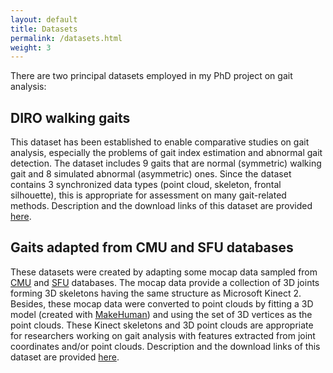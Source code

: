 ```yaml
---
layout: default
title: Datasets
permalink: /datasets.html
weight: 3
---
```


There are two principal datasets employed in my PhD project on gait analysis:

## DIRO walking gaits

This dataset has been established to enable comparative studies on gait analysis, especially the problems of gait index estimation and abnormal gait detection.
The dataset includes 9 gaits that are normal (symmetric) walking gait and 8 simulated abnormal (asymmetric) ones.
Since the dataset contains 3 synchronized data types (point cloud, skeleton, frontal silhouette), this is appropriate for assessment on many gait-related methods.
Description and the download links of this dataset are provided [here](http://www-labs.iro.umontreal.ca/~labimage/GaitDataset/).

## Gaits adapted from CMU and SFU databases

These datasets were created by adapting some mocap data sampled from [CMU](http://mocap.cs.cmu.edu/) and [SFU](http://mocap.cs.sfu.ca/) databases.
The mocap data provide a collection of 3D joints forming 3D skeletons having the same structure as Microsoft Kinect 2.
Besides, these mocap data were converted to point clouds by fitting a 3D model (created with [MakeHuman](http://www.makehumancommunity.org/)) and using the set of 3D vertices as the point clouds.
These Kinect skeletons and 3D point clouds are appropriate for researchers working on gait analysis with features extracted from  joint coordinates and/or point clouds.
Description and the download links of this dataset are provided [here](http://www-labs.iro.umontreal.ca/~labimage/AdditionalGaitSets/).
